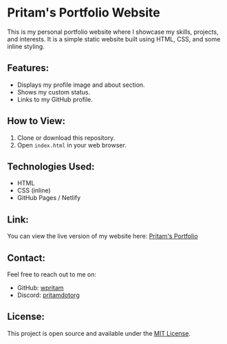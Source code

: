 # Pritam's Portfolio Website

This is my personal portfolio website where I showcase my skills, projects, and interests. It is a simple static website built using HTML, CSS, and some inline styling.

## Features:
- Displays my profile image and about section.
- Shows my custom status.
- Links to my GitHub profile.

## How to View:
1. Clone or download this repository.
2. Open `index.html` in your web browser.

## Technologies Used:
- HTML
- CSS (inline)
- GitHub Pages / Netlify

## Link:
You can view the live version of my website here: [Pritam's Portfolio](https://github.com/wpritam)

## Contact:
Feel free to reach out to me on:
- GitHub: [wpritam](https://github.com/wpritam)
- Discord: [pritamdotorg](https://discord.com/users/1087282349395411015)

## License:
This project is open source and available under the [MIT License](LICENSE).
